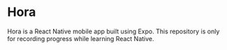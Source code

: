 # Hora

Hora is a React Native mobile app built using Expo. This repository is only for recording progress while learning React Native.
